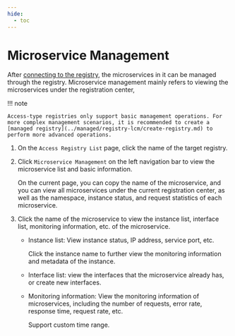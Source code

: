 ```yaml
---
hide:
  - toc
---
```


# Microservice Management

After [connecting to the registry](integrate-registry.md), the microservices in it can be managed through the registry. Microservice management mainly refers to viewing the microservices under the registration center,

!!! note

    Access-type registries only support basic management operations. For more complex management scenarios, it is recommended to create a [managed registry](../managed/registry-lcm/create-registry.md) to perform more advanced operations.

1. On the `Access Registry List` page, click the name of the target registry.

    

2. Click `Microservice Management` on the left navigation bar to view the microservice list and basic information.

    On the current page, you can copy the name of the microservice, and you can view all microservices under the current registration center, as well as the namespace, instance status, and request statistics of each microservice.

    

3. Click the name of the microservice to view the instance list, interface list, monitoring information, etc. of the microservice.

    

    - Instance list: View instance status, IP address, service port, etc.

        Click the instance name to further view the monitoring information and metadata of the instance.

        

    - Interface list: view the interfaces that the microservice already has, or create new interfaces.

        

    - Monitoring information: View the monitoring information of microservices, including the number of requests, error rate, response time, request rate, etc.

        Support custom time range.

        